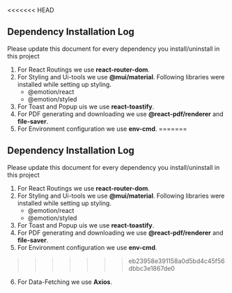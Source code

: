 <<<<<<< HEAD
## Dependency Installation Log

Please update this document for every dependency you install/uninstall in this project

1. For React Routings we use **react-router-dom**.
2. For Styling and Ui-tools we use **@mui/material**. Following libraries were installed while setting up styling.
    - @emotion/react
    - @emotion/styled 
3. For Toast and Popup uis we use **react-toastify**.
4. For PDF generating and downloading we use **@react-pdf/renderer** and **file-saver**.
5. For Environment configuration we use **env-cmd**.
=======
## Dependency Installation Log

Please update this document for every dependency you install/uninstall in this project

1. For React Routings we use **react-router-dom**.
2. For Styling and Ui-tools we use **@mui/material**. Following libraries were installed while setting up styling.
    - @emotion/react
    - @emotion/styled 
3. For Toast and Popup uis we use **react-toastify**.
4. For PDF generating and downloading we use **@react-pdf/renderer** and **file-saver**.
5. For Environment configuration we use **env-cmd**.
>>>>>>> eb23958e391158a0d5bd4c45f56dbbc3e1867de0
6. For Data-Fetching we use **Axios**.